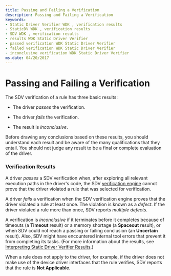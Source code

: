 ```yaml
---
title: Passing and Failing a Verification
description: Passing and Failing a Verification
keywords:
- Static Driver Verifier WDK , verification results
- StaticDV WDK , verification results
- SDV WDK , verification results
- results WDK Static Driver Verifier
- passed verification WDK Static Driver Verifier
- failed verification WDK Static Driver Verifier
- inconclusive verification WDK Static Driver Verifier
ms.date: 04/20/2017
---
```


# Passing and Failing a Verification


The SDV verification of a rule has three basic results:

-   The driver *passes* the verification.

-   The driver *fails* the verification.

-   The result is *inconclusive*.

Before drawing any conclusions based on these results, you should understand each result and be aware of the many qualifications that they entail. You should not judge any result to be a final or complete evaluation of the driver.

### <span id="verification_results"></span><span id="VERIFICATION_RESULTS"></span>Verification Results

A driver *passes* a SDV verification when, after exploring all relevant execution paths in the driver's code, the SDV [verification engine](verification-engine.md) cannot prove that the driver violated a rule that was selected for verification.

A driver *fails* a verification when the SDV verification engine proves that the driver violated a rule at least once. The violation is known as a *defect*. If the driver violated a rule more than once, SDV reports *multiple defects*.

A verification is *inconclusive* if it terminates before it completes because of timeouts (a **Timeout** result) or a memory shortage (a **Spaceout** result), or when SDV could not reach a passing or failing conclusion (an **Uncertain** result). Also, SDV might have encountered internal tool errors that prevent it from completing its tasks. (For more information about the results, see [Interpreting Static Driver Verifier Results](interpreting-static-driver-verifier-results.md).)

When a rule does not apply to the driver, for example, if the driver does not make use of the device driver interfaces that the rule verifies, SDV reports that the rule is **Not Applicable**.

